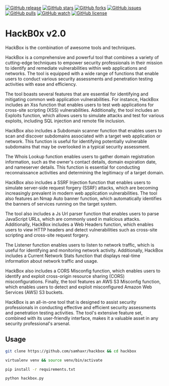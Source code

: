 [![GitHub release](https://img.shields.io/badge/release-v2.0-brightgreen?style=flat-square)](https://github.com/samhaxr/hackbox/releases/tag/1.1.2)
[![GitHub stars](https://img.shields.io/github/stars/samhaxr/hackbox?style=flat-square)](https://github.com/samhaxr/hackbox/stargazers)
[![GitHub forks](https://img.shields.io/github/forks/samhaxr/hackbox?style=flat-square)](https://github.com/samhaxr/hackbox/network)
[![GitHub issues](https://img.shields.io/github/issues/samhaxr/hackbox?style=flat-square)](https://github.com/samhaxr/hackbox/issues)
[![GitHub pulls](https://img.shields.io/github/issues-pr/samhaxr/hackbox?style=flat-square)](https://github.com/samhaxr/hackbox/pulls)
[![GitHub watch](https://img.shields.io/github/watchers/samhaxr/hackbox?style=flat-square)](https://github.com/samhaxr/hackbox/watch)
[![GitHub license](https://img.shields.io/github/license/samhaxr/hackbox?style=flat-square)](https://github.com/samhaxr/hackbox/blob/main/LICENSE)

# HackB0x v2.0

HackBox is the combination of awesome tools and techniques.

HackBox is a comprehensive and powerful tool that combines a variety of cutting-edge techniques to empower security professionals in their mission to identify and remediate vulnerabilities within web applications and networks. The tool is equipped with a wide range of functions that enable users to conduct various security assessments and penetration testing activities with ease and efficiency.

The tool boasts several features that are essential for identifying and mitigating common web application vulnerabilities. For instance, HackBox includes an Xss function that enables users to test web applications for cross-site scripting (XSS) vulnerabilities. Additionally, the tool includes an Exploits function, which allows users to simulate attacks and test for various exploits, including SQL injection and remote file inclusion.

HackBox also includes a Subdomain scanner function that enables users to scan and discover subdomains associated with a target web application or network. This function is useful for identifying potentially vulnerable subdomains that may be overlooked in a typical security assessment.

The Whois Lookup function enables users to gather domain registration information, such as the owner's contact details, domain expiration date, and nameserver details. This function is essential for conducting reconnaissance activities and determining the legitimacy of a target domain.

HackBox also includes a SSRF Injection function that enables users to simulate server-side request forgery (SSRF) attacks, which are becoming increasingly prevalent in modern web application vulnerabilities. The tool also features an Nmap Auto banner function, which automatically identifies the banners of services running on the target system.

The tool also includes a Js Url parser function that enables users to parse JavaScript URLs, which are commonly used in malicious attacks. Additionally, HackBox includes a Web Headers function, which enables users to view HTTP headers and detect vulnerabilities such as cross-site scripting and cross-site request forgery.

The Listener function enables users to listen to network traffic, which is useful for identifying and monitoring network activity. Additionally, HackBox includes a Current Network Stats function that displays real-time information about network traffic and usage.

HackBox also includes a CORS Misconfig function, which enables users to identify and exploit cross-origin resource sharing (CORS) misconfigurations. Finally, the tool features an AWS S3 Misconfig function, which enables users to detect and exploit misconfigured Amazon Web Services (AWS) S3 buckets.

HackBox is an all-in-one tool that is designed to assist security professionals in conducting effective and efficient security assessments and penetration testing activities. The tool's extensive feature set, combined with its user-friendly interface, makes it a valuable asset in any security professional's arsenal.

## Usage

```bash
git clone https://github.com/samhaxr/hackbox && cd hackbox

virtualenv venv && source venv/bin/activate

pip install -r requirements.txt

python hackbox.py
```

